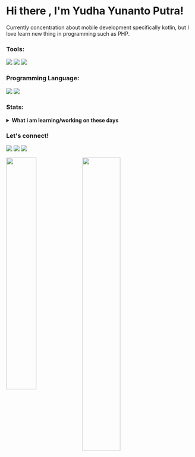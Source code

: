 
# Hi there , I'm Yudha Yunanto Putra!
Currently concentration about mobile development specifically kotlin, but I love learn new thing in programming such as PHP.  

### Tools:
<p>
    <img src="https://img.shields.io/badge/OS-windows-blue?&logo=windows" />
    <img src="https://img.shields.io/badge/IDE-android studio-blue?&logo=android studio" />
    <img src="https://img.shields.io/badge/Text%20Editor-Visual%20Studio%20Code-blue?&logo=visual%20studio%20code&logoColor=blue" />  
</p>

### Programming Language:
<p>
    <img src="https://img.shields.io/badge/php-%23ED8B00.svg?style=for-the-badge&logo=PHP&logoColor=white" />
    <img src="https://img.shields.io/badge/kotlin-%230095D5.svg?style=for-the-badge&logo=kotlin&logoColor=white" />
</p>

### Stats:
<details>
 <summary><strong>What i am learning/working on these days</strong></summary>
    - 🔭 I’m currently work at PT Citra Nusantara Energi as Android Developer </br>
    - 🌱 I’m currently learning kotlin, PHP</br>
    - 😄 Pronouns: He/Him </br>
</details>

### Let's connect!
<p>
    <a href="https://www.linkedin.com/in/yudha-yunanto-7ab124198/" target="blank"><img src="https://img.shields.io/badge/Linkedin-30302f?style=flat&logo=linkedin" /></a>
    <a href="mailto:yudha.yunanto,2010@gmail.com" target="blank"><img src="https://img.shields.io/badge/Email_-30302f?style=flat&logo=gmail" /></a>
    <a href="https://www.instagram.com/yudhayunantop/" target="blank"><img src="https://img.shields.io/badge/Instagram-30302f?style=flat&logo=instagram" /></a>
</p>

<img align="left" width="40%" src="https://github-readme-stats.vercel.app/api?username=yudhayunantop&show_icons=true&theme=radical" />
<img align="left" width="45%" src="https://github-readme-stats.vercel.app/api/top-langs/?username=yudhayunantop&layout=compact"/> 
